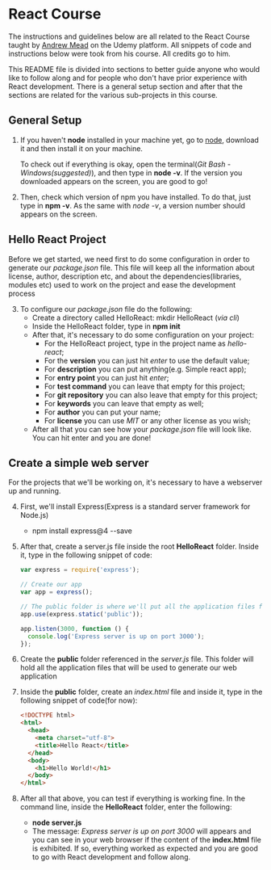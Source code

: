 # React Course
  The instructions and guidelines below are all related to the React Course taught by [Andrew Mead](https://github.com/andrewjmead) on the Udemy platform. All snippets of code and instructions below were took from his course. All credits go to him.

  This README file is divided into sections to better guide anyone who would like to follow along and for people who don't have prior experience with React development. There is a general setup section and after that the sections are related for the various sub-projects in this course.

## General Setup

1. If you haven't **node** installed in your machine yet, go to [node](https://nodejs.org), download it and then install it on your machine.

   To check out if everything is okay, open the terminal(*Git Bash - Windows(suggested)*), and then type in **node -v**. If the version you downloaded appears on the screen, you are good to go!

2. Then, check which version of npm you have installed. To do that, just type in **npm -v**. As the same with *node -v*, a version number should appears on the screen.

## Hello React Project
Before we get started, we need first to do some configuration in order to generate our *package.json* file. This file will keep all the information about license, author, description etc, and about the dependencies(libraries, modules etc) used to work on the project and ease the development process

3. To configure our *package.json* file do the following:
   * Create a directory called HelloReact: mkdir HelloReact (*via cli*)
   * Inside the HelloReact folder, type in **npm init**
   * After that, it's necessary to do some configuration on your project:
     -  For the HelloReact project, type in the project name as *hello-react*;
     -  For the **version** you can just hit *enter* to use the default value;
     -  For **description** you can put anything(e.g. Simple react app);
     -  For **entry point** you can just hit *enter*;
     -  For **test command** you can leave that empty for this project;
     -  For **git repository** you can also leave that empty for this project;
     -  For **keywords** you can leave that empty as well;
     -  For **author** you can put your name;
     -  For **license** you can use *MIT* or any other license as you wish;
   * After all that you can see how your *package.json* file will look like. You can hit enter and you are done!

## Create a simple web server
For the projects that we'll be working on, it's necessary to have a webserver up and running.

4. First, we'll install Express(Express is a standard server framework for Node.js)
   * npm install express@4 --save

5. After that, create a server.js file inside the root **HelloReact** folder. Inside it, type in the following snippet of code:
   ```javascript
   var express = require('express');

   // Create our app
   var app = express();

   // The public folder is where we'll put all the application files for this project.
   app.use(express.static('public'));

   app.listen(3000, function () {
     console.log('Express server is up on port 3000');
   });
   ```

6. Create the **public** folder referenced in the *server.js* file. This folder will hold all the application files that will be used to generate our web application

7. Inside the **public** folder, create an *index.html* file and inside it, type in the following snippet of code(for now):
   ```html
   <!DOCTYPE html>
   <html>
     <head>
       <meta charset="utf-8">
       <title>Hello React</title>
     </head>
     <body>
       <h1>Hello World!</h1>
     </body>
   </html>
   ```

8. After all that above, you can test if everything is working fine. In the command line, inside the **HelloReact** folder, enter the following:
   * **node server.js**
   * The message: *Express server is up on port 3000* will appears and you can see in your web browser if the content of the **index.html** file is exhibited. If so, everything worked as expected and you are good to go with React development and follow along.

